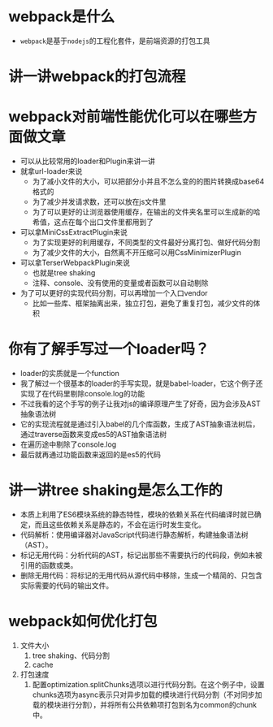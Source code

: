 # webpack是什么
- `webpack`是基于`nodejs`的工程化套件，是前端资源的打包工具

# 讲一讲webpack的打包流程

# webpack对前端性能优化可以在哪些方面做文章
- 可以从比较常用的loader和Plugin来讲一讲
- 就拿url-loader来说
  - 为了减小文件的大小，可以把部分小并且不怎么变的的图片转换成base64格式的
  - 为了减少并发请求数，还可以放在js文件里
  - 为了可以更好的让浏览器使用缓存，在输出的文件夹名里可以生成新的哈希值，这点在每个出口文件里都用到了
- 可以拿MiniCssExtractPlugin来说
  - 为了实现更好的利用缓存，不同类型的文件最好分离打包、做好代码分割
  - 为了减少文件的大小，自然离不开压缩可以用CssMinimizerPlugin
- 可以拿TerserWebpackPlugin来说
  - 也就是tree shaking
  - 注释、console、没有使用的变量或者函数可以自动剔除  
- 为了可以更好的实现代码分割，可以再增加一个入口vendor
  - 比如一些库、框架抽离出来，独立打包，避免了重复打包，减少文件的体积

# 你有了解手写过一个loader吗？
- loader的实质就是一个function
- 我了解过一个很基本的loader的手写实现，就是babel-loader，它这个例子还实现了在代码里剔除console.log的功能
- 不过我看的这个手写的例子让我对js的编译原理产生了好奇，因为会涉及AST抽象语法树
- 它的实现流程就是通过引入babel的几个库函数，生成了AST抽象语法树后，通过traverse函数来变成es5的AST抽象语法树
- 在遍历途中剔除了console.log
- 最后就再通过功能函数来返回的是es5的代码

# 讲一讲tree shaking是怎么工作的
- 本质上利用了ES6模块系统的静态特性，模块的依赖关系在代码编译时就已确定，而且这些依赖关系是静态的，不会在运行时发生变化。
- 代码解析：使用编译器对JavaScript代码进行静态解析，构建抽象语法树（AST）。
- 标记无用代码：分析代码的AST，标记出那些不需要执行的代码段，例如未被引用的函数或类。
- 删除无用代码：将标记的无用代码从源代码中移除，生成一个精简的、只包含实际需要的代码的输出文件。

# webpack如何优化打包
1. 文件大小
   1. tree shaking、代码分割
   2. cache
2. 打包速度
   1. 配置optimization.splitChunks选项以进行代码分割。在这个例子中，设置chunks选项为async表示只对异步加载的模块进行代码分割（不对同步加载的模块进行分割），并将所有公共依赖项打包到名为common的chunk中。














